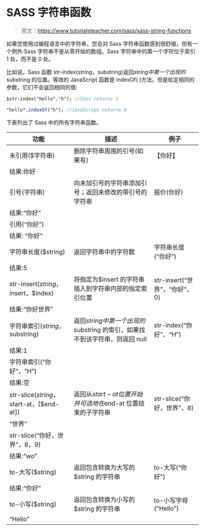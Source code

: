 # SASS 字符串函数

> 原文：<https://www.tutorialsteacher.com/sass/sass-string-functions>

如果您使用过编程语言中的字符串，您会对 Sass 字符串函数感到很舒服，但有一个例外:Sass 字符串不是从零开始的数组。Sass 字符串中的第一个字符位于索引 1 处，而不是 0 处。

比如说。Sass 函数 str-index($string，$substring)返回$string 中第一个出现的$substring 的位置。等效的 JavaScript 函数是 indexOf( <substring>)方法。但是给定相同的参数，它们不会返回相同的值:</substring>

```sass
$str-index("hello","h"); //Sass returns 1

"hello".indexOf("h"); //JavaScript returns 0 
```

下表列出了 Sass 中的所有字符串函数。

| 功能 | 描述 | 例子 |
| --- | --- | --- |
| 未引用($字符串) | 删除字符串周围的引号(如果有) | 【你好】
结果:你好 |
| 引号(字符串) | 向未加引号的字符串添加引号；返回未修改的带引号的字符串 | 报价(你好)
结果:“你好” |
| 引用(“你好”)
结果: “你好” |
| 字符串长度($string) | 返回字符串中的字符数 | 字符串长度(“你好”)
结果:5 |
| str-insert($string，$insert，$index) | 将指定为$insert 的字符串插入到字符串内部的指定索引位置 | str-insert(“世界”，“你好”，0)
结果:“你好世界” |
| 字符串索引($string，$substring) | 返回$string 中第一个出现的$substring 的索引，如果找不到该字符串，则返回 null | str-index(“你好”、“H”)
结果:1 |
| 字符串索引(“你好”，“H”)
结果:空 |
| str-slice($string，$start-at，[$end-at]) | 返回从$start-at 位置开始并可选地在$end-at 位置结束的子字符串 | str-slice(“你好，世界”，8)
“世界” |
| str-slice(“你好，世界”，8，9)
结果:“wo” |
| to-大写($string) | 返回包含转换为大写的$string 的字符串 | to-大写(“你好”)
结果:“你好” |
| to-小写($string) | 返回包含转换为小写的$string 的字符串 | to-小写字母(“Hello”)
“Hello” |